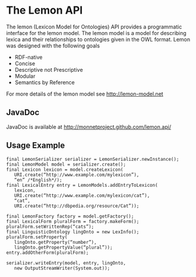 The Lemon API
=============

The lemon (Lexicon Model for Ontologies) API provides a programmatic interface for the lemon model. The lemon model is a model for describing lexica and their relationships to ontologies given in the OWL format. Lemon was designed with the following goals

* RDF-native
* Concise
* Descriptive not Prescriptive
* Modular
* Semantics by Reference

For more details of the lemon model see http://lemon-model.net

JavaDoc
-------

JavaDoc is available at http://monnetproject.github.com/lemon.api/

Usage Example
-------------

    final LemonSerializer serializer = LemonSerializer.newInstance();
    final LemonModel model = serializer.create();
    final Lexicon lexicon = model.createLexicon(
       URI.create(“http://www.example.com/mylexicon”),
       “en” /*English*/);
    final LexicalEntry entry = LemonModels.addEntryToLexicon(
       lexicon,
       URI.create(“http://www.example.com/mylexicon/cat”),
       “cat”,
       URI.create(“http://dbpedia.org/resource/Cat”));
    
    final LemonFactory factory = model.getFactory();
    final LexicalForm pluralForm = factory.makeForm();
    pluralForm.setWrittenRep(“cats”);
    final LinguisticOntology lingOnto = new LexInfo();
    pluralForm.setProperty(
       lingOnto.getProperty(“number”),
       lingOnto.getPropertyValue(“plural”));
    entry.addOtherForm(pluralForm);
    
    serializer.writeEntry(model, entry, lingOnto, 
       new OutputStreamWriter(System.out));

